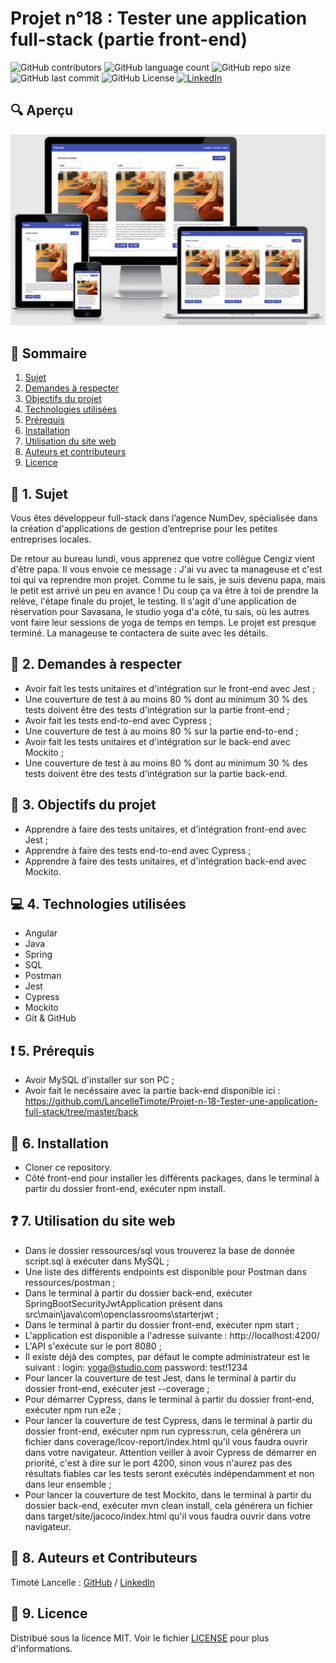 # Projet n°18 : Tester une application full-stack (partie front-end)

![GitHub contributors](https://img.shields.io/github/contributors/LancelleTimote/Projet-n-18-Tester-une-application-full-stack?style=for-the-badge&color=green)
![GitHub language count](https://img.shields.io/github/languages/count/LancelleTimote/Projet-n-18-Tester-une-application-full-stack?style=for-the-badge)
![GitHub repo size](https://img.shields.io/github/repo-size/LancelleTimote/Projet-n-18-Tester-une-application-full-stack?style=for-the-badge)
![GitHub last commit](https://img.shields.io/github/last-commit/LancelleTimote/Projet-n-18-Tester-une-application-full-stack?style=for-the-badge)
![GitHub License](https://img.shields.io/github/license/LancelleTimote/Projet-n-18-Tester-une-application-full-stack?style=for-the-badge)
[![LinkedIn](https://img.shields.io/badge/LinkedIn-0077B5?style=for-the-badge&logo=linkedin&logoColor=white)](https://www.linkedin.com/in/timote-lancelle-devweb/)

## :mag: Aperçu

![Aperçu du site web](visuel_projet/visuel_projet.png)

## :bookmark_tabs: Sommaire

<ol>
    <li><a href="#sujet">Sujet</a></li>
    <li><a href="#demandes_respecter">Demandes à respecter</a></li>
    <li><a href="#objectifs_projet">Objectifs du projet</a></li>
    <li><a href="#technologies_utilisees">Technologies utilisées</a></li>
    <li><a href="#prerequis">Prérequis</a></li>
    <li><a href="#installation">Installation</a></li>
    <li><a href="#utilisation_siteweb">Utilisation du site web</a></li>
    <li><a href="#auteurs_contributeurs">Auteurs et contributeurs</a></li>
    <li><a href="#licence">Licence</a></li>
</ol>

## :page_facing_up: 1. Sujet <a name = "sujet"></a>

Vous êtes développeur full-stack dans l’agence NumDev, spécialisée dans la création d'applications de gestion d’entreprise pour les petites entreprises locales.

De retour au bureau lundi, vous apprenez que votre collègue Cengiz vient d'être papa. Il vous envoie ce message :
J'ai vu avec ta manageuse et c'est toi qui va reprendre mon projet. Comme tu le sais, je suis devenu papa, mais le petit est arrivé un peu en avance ! Du coup ça va être à toi de prendre la relève, l'étape finale du projet, le testing.
Il s'agit d'une application de réservation pour Savasana, le studio yoga d'a côté, tu sais, où les autres vont faire leur sessions de yoga de temps en temps. Le projet est presque terminé.
La manageuse te contactera de suite avec les détails.

## :memo: 2. Demandes à respecter <a name = "demandes_respecter"></a>

- Avoir fait les tests unitaires et d'intégration sur le front-end avec Jest ;
- Une couverture de test à au moins 80 % dont au minimum 30 % des tests doivent être des tests d'intégration sur la partie front-end ;
- Avoir fait les tests end-to-end avec Cypress ;
- Une couverture de test à au moins 80 % sur la partie end-to-end ;
- Avoir fait les tests unitaires et d'intégration sur le back-end avec Mockito ;
- Une couverture de test à au moins 80 % dont au minimum 30 % des tests doivent être des tests d'intégration sur la partie back-end.

## :checkered_flag: 3. Objectifs du projet <a name = "objectifs_projet"></a>

- Apprendre à faire des tests unitaires, et d'intégration front-end avec Jest ;
- Apprendre à faire des tests end-to-end avec Cypress ;
- Apprendre à faire des tests unitaires, et d'intégration back-end avec Mockito.

## :computer: 4. Technologies utilisées <a name = "technologies_utilisees"></a>

- Angular
- Java
- Spring
- SQL
- Postman
- Jest
- Cypress
- Mockito
- Git & GitHub

## :exclamation: 5. Prérequis <a name = "prerequis"></a>

- Avoir MySQL d'installer sur son PC ;
- Avoir fait le necéssaire avec la partie back-end disponible ici : https://github.com/LancelleTimote/Projet-n-18-Tester-une-application-full-stack/tree/master/back

## :wrench: 6. Installation <a name = "installation"></a>

- Cloner ce repository.
- Côté front-end pour installer les différents packages, dans le terminal à partir du dossier front-end, exécuter npm install.

## :question: 7. Utilisation du site web <a name = "utilisation_siteweb"></a>

- Dans le dossier ressources/sql vous trouverez la base de donnée script.sql à exécuter dans MySQL ;
- Une liste des différents endpoints est disponible pour Postman dans ressources/postman ;
- Dans le terminal à partir du dossier back-end, exécuter SpringBootSecurityJwtApplication présent dans src\main\java\com\openclassrooms\starterjwt ;
- Dans le terminal à partir du dossier front-end, exécuter npm start ;
- L'application est disponible a l'adresse suivante : http://localhost:4200/
- L'API s'exécute sur le port 8080 ;
- Il existe déjà des comptes, par défaut le compte administrateur est le suivant :
  login: yoga@studio.com
  password: test!1234
- Pour lancer la couverture de test Jest, dans le terminal à partir du dossier front-end, exécuter jest --coverage ;
- Pour démarrer Cypress, dans le terminal à partir du dossier front-end, exécuter npm run e2e ;
- Pour lancer la couverture de test Cypress, dans le terminal à partir du dossier front-end, exécuter npm run cypress:run, cela générera un fichier dans coverage/lcov-report/index.html qu'il vous faudra ouvrir dans votre navigateur. Attention veiller à avoir Cypress de démarrer en priorité, c'est à dire sur le port 4200, sinon vous n'aurez pas des résultats fiables car les tests seront exécutés indépendamment et non dans leur ensemble ;
- Pour lancer la couverture de test Mockito, dans le terminal à partir du dossier back-end, exécuter mvn clean install, cela générera un fichier dans target/site/jacoco/index.html qu'il vous faudra ouvrir dans votre navigateur.

## :beers: 8. Auteurs et Contributeurs <a name = "auteurs_contributeurs"></a>

Timoté Lancelle : [GitHub](https://github.com/LancelleTimote) / [LinkedIn](https://www.linkedin.com/in/timote-lancelle-devweb/)

## :page_with_curl: 9. Licence <a name = "licence"></a>

Distribué sous la licence MIT. Voir le fichier [LICENSE](LICENSE) pour plus d'informations.
